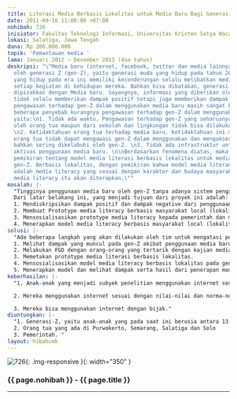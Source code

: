 ```yaml
---
title: Literasi Media Berbasis Lokalitas untuk Media Baru Bagi Generasi “Z”
date: 2011-09-16 11:08:00 +07:00
nohibah: 726
inisiator: Fakultas Teknologi Informasi, Universitas Kristen Satya Wacana
lokasi: Salatiga, Jawa Tengah
dana: Rp 200.000.000
topik: 'Pemantauan media '
lama: Januari 2012 – Desember 2013 (dua tahun)
deskripsi: "\"Media baru (internet, facebook, twitter dan media lainnya) banyak diakses
  oleh generasi Z (gen-Z), yaitu generasi muda yang hidup pada tahun 2000-an. Generasi
  yang hidup pada era ini memiliki kecenderungan selalu melibatkan media baru dalam
  setiap kegiatan di kehidupan mereka. Bahkan bisa dikatakan, generasi ini tidak dapat
  dipisahkan dengan Media baru. Sayangnya, informasi yang diberikan oleh media baru
  tidak selalu memberikan dampak positif tetapi juga memberikan dampak negatif. \nSementara
  pengawasan terhadap gen-Z dalam menggunakan media baru masih sangat kurang. Ada
  beberapa penyebab kurangnya pengawasan terhadap gen-Z dalam menggunakan media baru,
  yaitu:\n1. Tidak ada waktu. Pengawasan terhadap gen-Z yang seharusnya dilakukan
  oleh orang tua maupun dari sekolah dan lingkungan tidak bisa dilakukan 24 jam penuh.
  \n2. Ketidaktahuan orang tua terhadap media baru. Ketidaktahuan ini menyebabkan
  orang tua tidak dapat mengawasi gen-Z dalam menggunakan dan mengakses media baru,
  bahkan sering dikelabuhi oleh gen-Z. \n3. Tidak ada infrastruktur untuk mengawasi
  aktivas penggunaan media baru. \n\nBerdasarkan fenomena diatas, maka dibutuhkan
  pemikiran tentang model media literasi berbasis lokalitas untuk media baru bagi
  gen-Z. Berbasis lokalitas, dengan pemikiran bahwa model media literacy yang dihasilkan
  adalah media literacy yang sesuai dengan karakter dan budaya masyarakat dimana program
  media literacy itu akan diterapkan.\""
masalah: |-
  "Tingginya penggunaan media baru oleh gen-Z tanpa adanya sistem pengawasan yang ketat, ternyata membawa efek yang sangat besar dalam kehidupan mereka. Efek yang dimunculkan bukan hanya efek positif, tetapi juga efek negative. Oleh karena itu, dibutuhkan prototype media literasi berbasis masyarakat lokal untuk media baru bagi gen-Z serta aplikasi dari model yang akan dibuat.
  Dari latar belakang ini, yang menjadi tujuan dari proyek ini adalah:
  1. Mendiskripsikan dampak positif dan dampak negative dari penggunaan media baru pada generasi Z di kota-kota besar di Jawa Tengah yang sering menggunakan dan mengakses internet (Purwokerto, Semarang, Salatiga, dan Solo).
  2. Membuat Prototype media literacy berbasis masyarakat local (lokalitas)
  3. Mensosialisasikan prototype media literacy kepada pemerintah dan masyarakat di Purwokerto, Semarang, Salatiga, dan Solo dan melakukan evaluasi serta penyempurnaan model
  4. Menerapkan model media literacy berbasis masyarakat local (lokalitas) di Purwokerto, Semarang, Salatiga, dan Solo."
solusi: |-
  "Ada beberapa langkah yang akan dilakukan oleh tim untuk mengatasi permasalahan tersebut:
  1. Melihat dampak yang muncul pada gen-Z akibat penggunaan media baru dengan cara melakukan observasi dan wawancara secara langsung kepada generasi Z yang ada di Purwokerto, Semarang, Salatiga, dan Solo.
  2. Melakukan FGD dengan orang-orang yang tertarik dengan kajian media literasi dalam rangka mendapatkan masukan dan gambaran media literasi berbasis lokalitas untuk media baru.
  3. Memetakan prototype media literasi berbasis lokalitas.
  4. Mensosialisasikan model media literacy berbasis lokalitas pada gen-Z dan melakukan evaluasi dalam rangka menyempurnakan model.
  5. Menerapkan model dan melihat dampak serta hasil dari penerapan model ini."
keberhasilan: |-
  "1. Anak-anak yang menjadi subyek penelitian menggunakan internet sesuai dengan kebutuhan dan kapasitas mereka sebagai pelajar.

  2. Mereka menggunakan internet sesuai dengan nilai-nilai dan norma-norma yang dianut oleh masyarakat di tempat mereka berada.

  3. Mereka bisa menggunakan internet dengan bijak."
diuntungkan: |-
  "1. Generasi-Z, yaitu anak-anak yang pada saat ini berusia antara 13-18 tahun (SMP dan SMA ) yang ada di Jawa Tengah, terutama anak-anak yang ada di kota besar (Purwokerto, Semarang, Salatiga, dan Solo ) yang selalu mengkonsumsi internet. Dengan adanya model media literacy ini, maka perilaku gen-Z dalam menggunakan internet dan media baru tidak akan merusak masa depan mereka.
  2. Orang tua yang ada di Purwokerto, Semarang, Salatiga dan Solo
  3. Pemerintah. "
layout: hibahcmb
---
```


![726](/static/img/hibahcmb/726.png){: .img-responsive }{: width="350" }

### {{ page.nohibah }} - {{ page.title }}

---
